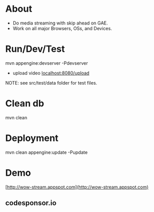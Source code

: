 # About
- Do media streaming with skip ahead on GAE.
- Work on all major Browsers, OSs, and Devices.

# Run/Dev/Test
mvn appengine:devserver -Pdevserver

- upload video
  [localhost:8080/upload](localhost:8080/upload)

NOTE: see src/test/data folder for test files.

# Clean db
mvn clean

# Deployment
mvn clean appengine:update -Pupdate

# Demo
[http://wow-stream.appspot.com](http://wow-stream.appspot.com)

## codesponsor.io

